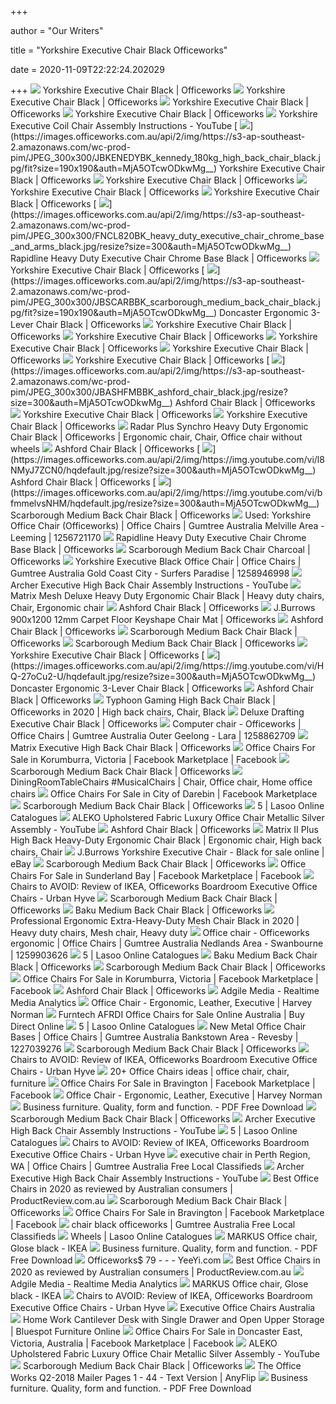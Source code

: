 +++
        
author = "Our Writers"
        
title = "Yorkshire Executive Chair Black Officeworks"
        
date = 2020-11-09T22:22:24.202029
        
+++
[ ![](https://s3-ap-southeast-2.amazonaws.com/wc-prod-pim/JPEG_1000x1000/JBYORKEXBK_yorkshire_executive_chair_black.jpg)](https://s3-ap-southeast-2.amazonaws.com/wc-prod-pim/JPEG_1000x1000/JBYORKEXBK_yorkshire_executive_chair_black.jpg) Yorkshire Executive Chair Black | Officeworks
[ ![](https://s3-ap-southeast-2.amazonaws.com/wc-prod-pim/JPEG_1000x1000/JBYORKEXBK_C_yorkshire_executive_chair_black.jpg)](https://s3-ap-southeast-2.amazonaws.com/wc-prod-pim/JPEG_1000x1000/JBYORKEXBK_C_yorkshire_executive_chair_black.jpg) Yorkshire Executive Chair Black | Officeworks
[ ![](https://s3-ap-southeast-2.amazonaws.com/wc-prod-pim/JPEG_1000x1000/JBYORKEXBK_B_yorkshire_executive_chair_black.jpg)](https://s3-ap-southeast-2.amazonaws.com/wc-prod-pim/JPEG_1000x1000/JBYORKEXBK_B_yorkshire_executive_chair_black.jpg) Yorkshire Executive Chair Black | Officeworks
[ ![](https://s3-ap-southeast-2.amazonaws.com/wc-prod-pim/JPEG_1000x1000/JBYORKEXBK_H_yorkshire_executive_chair_black.jpg)](https://s3-ap-southeast-2.amazonaws.com/wc-prod-pim/JPEG_1000x1000/JBYORKEXBK_H_yorkshire_executive_chair_black.jpg) Yorkshire Executive Chair Black | Officeworks
[ ![](https://i.ytimg.com/vi/dztwzXovg0U/sddefault.jpg)](https://i.ytimg.com/vi/dztwzXovg0U/sddefault.jpg) Yorkshire Executive Coil Chair Assembly Instructions - YouTube
[ ![](https://images.officeworks.com.au/api/2/img/https://s3-ap-southeast-2.amazonaws.com/wc-prod-pim/JPEG_300x300/JBKENEDYBK_kennedy_180kg_high_back_chair_black.jpg/fit?size=190x190&auth=MjA5OTcwODkwMg__)](https://images.officeworks.com.au/api/2/img/https://s3-ap-southeast-2.amazonaws.com/wc-prod-pim/JPEG_300x300/JBKENEDYBK_kennedy_180kg_high_back_chair_black.jpg/fit?size=190x190&auth=MjA5OTcwODkwMg__) Yorkshire Executive Chair Black | Officeworks
[ ![](https://s3-ap-southeast-2.amazonaws.com/wc-prod-pim/JPEG_1000x1000/JBYORKEXBK_G_yorkshire_executive_chair_black.jpg)](https://s3-ap-southeast-2.amazonaws.com/wc-prod-pim/JPEG_1000x1000/JBYORKEXBK_G_yorkshire_executive_chair_black.jpg) Yorkshire Executive Chair Black | Officeworks
[ ![](https://s3-ap-southeast-2.amazonaws.com/wc-prod-pim/JPEG_1000x1000/JBYORKEXBK_F_yorkshire_executive_chair_black.jpg)](https://s3-ap-southeast-2.amazonaws.com/wc-prod-pim/JPEG_1000x1000/JBYORKEXBK_F_yorkshire_executive_chair_black.jpg) Yorkshire Executive Chair Black | Officeworks
[ ![](https://s3-ap-southeast-2.amazonaws.com/wc-prod-pim/JPEG_1000x1000/JBYORKEXBK_I_yorkshire_executive_chair_black.jpg)](https://s3-ap-southeast-2.amazonaws.com/wc-prod-pim/JPEG_1000x1000/JBYORKEXBK_I_yorkshire_executive_chair_black.jpg) Yorkshire Executive Chair Black | Officeworks
[ ![](https://images.officeworks.com.au/api/2/img/https://s3-ap-southeast-2.amazonaws.com/wc-prod-pim/JPEG_300x300/FNCL820BK_heavy_duty_executive_chair_chrome_base_and_arms_black.jpg/resize?size=300&auth=MjA5OTcwODkwMg__)](https://images.officeworks.com.au/api/2/img/https://s3-ap-southeast-2.amazonaws.com/wc-prod-pim/JPEG_300x300/FNCL820BK_heavy_duty_executive_chair_chrome_base_and_arms_black.jpg/resize?size=300&auth=MjA5OTcwODkwMg__) Rapidline Heavy Duty Executive Chair Chrome Base Black | Officeworks
[ ![](https://s3-ap-southeast-2.amazonaws.com/wc-prod-pim/JPEG_1000x1000/JBYORKEXBK_K_yorkshire_executive_chair_black.jpg)](https://s3-ap-southeast-2.amazonaws.com/wc-prod-pim/JPEG_1000x1000/JBYORKEXBK_K_yorkshire_executive_chair_black.jpg) Yorkshire Executive Chair Black | Officeworks
[ ![](https://images.officeworks.com.au/api/2/img/https://s3-ap-southeast-2.amazonaws.com/wc-prod-pim/JPEG_300x300/JBSCARBBK_scarborough_medium_back_chair_black.jpg/fit?size=190x190&auth=MjA5OTcwODkwMg__)](https://images.officeworks.com.au/api/2/img/https://s3-ap-southeast-2.amazonaws.com/wc-prod-pim/JPEG_300x300/JBSCARBBK_scarborough_medium_back_chair_black.jpg/fit?size=190x190&auth=MjA5OTcwODkwMg__) Doncaster Ergonomic 3-Lever Chair Black | Officeworks
[ ![](https://s3-ap-southeast-2.amazonaws.com/wc-prod-pim/JPEG_1000x1000/JBYORKEXBK_J_yorkshire_executive_chair_black.jpg)](https://s3-ap-southeast-2.amazonaws.com/wc-prod-pim/JPEG_1000x1000/JBYORKEXBK_J_yorkshire_executive_chair_black.jpg) Yorkshire Executive Chair Black | Officeworks
[ ![](https://s3-ap-southeast-2.amazonaws.com/wc-prod-pim/JPEG_300x300/JBYORKEXBK_L_yorkshire_executive_chair_black.jpg)](https://s3-ap-southeast-2.amazonaws.com/wc-prod-pim/JPEG_300x300/JBYORKEXBK_L_yorkshire_executive_chair_black.jpg) Yorkshire Executive Chair Black | Officeworks
[ ![](https://photos-eu.bazaarvoice.com/photo/2/cGhvdG86b2ZmaWNld29ya3MtYXU/993d0161-8392-5885-9e2c-6309c0927506)](https://photos-eu.bazaarvoice.com/photo/2/cGhvdG86b2ZmaWNld29ya3MtYXU/993d0161-8392-5885-9e2c-6309c0927506) Yorkshire Executive Chair Black | Officeworks
[ ![](https://photos-eu.bazaarvoice.com/photo/2/cGhvdG86b2ZmaWNld29ya3MtYXU/cd0f3ee2-9edd-55c5-9a8b-97aef5b03dc5)](https://photos-eu.bazaarvoice.com/photo/2/cGhvdG86b2ZmaWNld29ya3MtYXU/cd0f3ee2-9edd-55c5-9a8b-97aef5b03dc5) Yorkshire Executive Chair Black | Officeworks
[ ![](https://s3-ap-southeast-2.amazonaws.com/wc-prod-pim/JPEG_1000x1000/JBYORKEXBK_M_yorkshire_executive_chair_black.jpg)](https://s3-ap-southeast-2.amazonaws.com/wc-prod-pim/JPEG_1000x1000/JBYORKEXBK_M_yorkshire_executive_chair_black.jpg) Yorkshire Executive Chair Black | Officeworks
[ ![](https://images.officeworks.com.au/api/2/img/https://s3-ap-southeast-2.amazonaws.com/wc-prod-pim/JPEG_300x300/JBASHFMBBK_ashford_chair_black.jpg/resize?size=300&auth=MjA5OTcwODkwMg__)](https://images.officeworks.com.au/api/2/img/https://s3-ap-southeast-2.amazonaws.com/wc-prod-pim/JPEG_300x300/JBASHFMBBK_ashford_chair_black.jpg/resize?size=300&auth=MjA5OTcwODkwMg__) Ashford Chair Black | Officeworks
[ ![](https://photos-eu.bazaarvoice.com/photo/2/cGhvdG86b2ZmaWNld29ya3MtYXU/9939956a-8bab-5845-9a2b-b343cf099a37)](https://photos-eu.bazaarvoice.com/photo/2/cGhvdG86b2ZmaWNld29ya3MtYXU/9939956a-8bab-5845-9a2b-b343cf099a37) Yorkshire Executive Chair Black | Officeworks
[ ![](https://s3-ap-southeast-2.amazonaws.com/wc-prod-pim/JPEG_300x300/JBYORKEXBK_M_yorkshire_executive_chair_black.jpg)](https://s3-ap-southeast-2.amazonaws.com/wc-prod-pim/JPEG_300x300/JBYORKEXBK_M_yorkshire_executive_chair_black.jpg) Yorkshire Executive Chair Black | Officeworks
[ ![](https://i.pinimg.com/originals/5c/4c/01/5c4c01c49c2ac494d2e1539d9c02ba20.jpg)](https://i.pinimg.com/originals/5c/4c/01/5c4c01c49c2ac494d2e1539d9c02ba20.jpg) Radar Plus Synchro Heavy Duty Ergonomic Chair Black | Officeworks |  Ergonomic chair, Chair, Office chair without wheels
[ ![](https://s3-ap-southeast-2.amazonaws.com/wc-prod-pim/JPEG_1000x1000/JBASHFMBBK_C_ashford_chair_black.jpg)](https://s3-ap-southeast-2.amazonaws.com/wc-prod-pim/JPEG_1000x1000/JBASHFMBBK_C_ashford_chair_black.jpg) Ashford Chair Black | Officeworks
[ ![](https://images.officeworks.com.au/api/2/img/https://img.youtube.com/vi/l8NMyJ7ZCN0/hqdefault.jpg/resize?size=300&auth=MjA5OTcwODkwMg__)](https://images.officeworks.com.au/api/2/img/https://img.youtube.com/vi/l8NMyJ7ZCN0/hqdefault.jpg/resize?size=300&auth=MjA5OTcwODkwMg__) Ashford Chair Black | Officeworks
[ ![](https://images.officeworks.com.au/api/2/img/https://img.youtube.com/vi/bfmmelvsNHM/hqdefault.jpg/resize?size=300&auth=MjA5OTcwODkwMg__)](https://images.officeworks.com.au/api/2/img/https://img.youtube.com/vi/bfmmelvsNHM/hqdefault.jpg/resize?size=300&auth=MjA5OTcwODkwMg__) Scarborough Medium Back Chair Black | Officeworks
[ ![](https://i.ebayimg.com/00/s/MTYwMFgxMjAw/z/1KEAAOSwe~JfXH8A/$_20.JPG)](https://i.ebayimg.com/00/s/MTYwMFgxMjAw/z/1KEAAOSwe~JfXH8A/$_20.JPG) Used: Yorkshire Office Chair (Officeworks) | Office Chairs | Gumtree  Australia Melville Area - Leeming | 1256721170
[ ![](https://s3-ap-southeast-2.amazonaws.com/wc-prod-pim/JPEG_1000x1000/FNCL820BK_B_rapidline_heavy_duty_executive_chair_chrome_base_black.jpg)](https://s3-ap-southeast-2.amazonaws.com/wc-prod-pim/JPEG_1000x1000/FNCL820BK_B_rapidline_heavy_duty_executive_chair_chrome_base_black.jpg) Rapidline Heavy Duty Executive Chair Chrome Base Black | Officeworks
[ ![](https://s3-ap-southeast-2.amazonaws.com/wc-prod-pim/JPEG_300x300/JBSCARBBL_scarborough_medium_back_chair_navy.jpg)](https://s3-ap-southeast-2.amazonaws.com/wc-prod-pim/JPEG_300x300/JBSCARBBL_scarborough_medium_back_chair_navy.jpg) Scarborough Medium Back Chair Charcoal | Officeworks
[ ![](https://i.ebayimg.com/00/s/MTYwMFgxMjAw/z/1r4AAOSwZmpfhDvn/$_58.JPG)](https://i.ebayimg.com/00/s/MTYwMFgxMjAw/z/1r4AAOSwZmpfhDvn/$_58.JPG) Yorkshire Executive Black Office Chair | Office Chairs | Gumtree Australia  Gold Coast City - Surfers Paradise | 1258946998
[ ![](https://i.ytimg.com/vi/IZ7pkdUK8Ko/maxresdefault.jpg)](https://i.ytimg.com/vi/IZ7pkdUK8Ko/maxresdefault.jpg) Archer Executive High Back Chair Assembly Instructions - YouTube
[ ![](https://i.pinimg.com/236x/43/d5/51/43d55101d60ff35394f207c9473218e2.jpg)](https://i.pinimg.com/236x/43/d5/51/43d55101d60ff35394f207c9473218e2.jpg) Matrix Mesh Deluxe Heavy Duty Ergonomic Chair Black | Heavy duty chairs,  Chair, Ergonomic chair
[ ![](https://s3-ap-southeast-2.amazonaws.com/wc-prod-pim/JPEG_1000x1000/JBASHFMBBK_I_ashford_chair_black.jpg)](https://s3-ap-southeast-2.amazonaws.com/wc-prod-pim/JPEG_1000x1000/JBASHFMBBK_I_ashford_chair_black.jpg) Ashford Chair Black | Officeworks
[ ![](https://s3-ap-southeast-2.amazonaws.com/wc-prod-pim/JPEG_1000x1000/JBCARPKE12_j_burrows_carpet_floor_12mm_keyshape_chair_mat_900x1200.jpg)](https://s3-ap-southeast-2.amazonaws.com/wc-prod-pim/JPEG_1000x1000/JBCARPKE12_j_burrows_carpet_floor_12mm_keyshape_chair_mat_900x1200.jpg) J.Burrows 900x1200 12mm Carpet Floor Keyshape Chair Mat | Officeworks
[ ![](https://i.ytimg.com/vi/l8NMyJ7ZCN0/maxresdefault.jpg)](https://i.ytimg.com/vi/l8NMyJ7ZCN0/maxresdefault.jpg) Ashford Chair Black | Officeworks
[ ![](https://s3-ap-southeast-2.amazonaws.com/wc-prod-pim/JPEG_1000x1000/JBSCARBBK_H_scarborough_medium_back_chair_black.jpg)](https://s3-ap-southeast-2.amazonaws.com/wc-prod-pim/JPEG_1000x1000/JBSCARBBK_H_scarborough_medium_back_chair_black.jpg) Scarborough Medium Back Chair Black | Officeworks
[ ![](https://i.ytimg.com/vi/bfmmelvsNHM/maxresdefault.jpg)](https://i.ytimg.com/vi/bfmmelvsNHM/maxresdefault.jpg) Scarborough Medium Back Chair Black | Officeworks
[ ![](https://s3-ap-southeast-2.amazonaws.com/wc-prod-pim/JPEG_150x150/JBYORKEXBK_M_yorkshire_executive_chair_black.jpg)](https://s3-ap-southeast-2.amazonaws.com/wc-prod-pim/JPEG_150x150/JBYORKEXBK_M_yorkshire_executive_chair_black.jpg) Yorkshire Executive Chair Black | Officeworks
[ ![](https://images.officeworks.com.au/api/2/img/https://img.youtube.com/vi/HQ-27oCu2-U/hqdefault.jpg/resize?size=300&auth=MjA5OTcwODkwMg__)](https://images.officeworks.com.au/api/2/img/https://img.youtube.com/vi/HQ-27oCu2-U/hqdefault.jpg/resize?size=300&auth=MjA5OTcwODkwMg__) Doncaster Ergonomic 3-Lever Chair Black | Officeworks
[ ![](https://s3-ap-southeast-2.amazonaws.com/wc-prod-pim/JPEG_1000x1000/JBASHFMBBK_U_ashford_chair_black.jpg)](https://s3-ap-southeast-2.amazonaws.com/wc-prod-pim/JPEG_1000x1000/JBASHFMBBK_U_ashford_chair_black.jpg) Ashford Chair Black | Officeworks
[ ![](https://i.pinimg.com/originals/58/91/a6/5891a6256badd57db667cb151eca22de.png)](https://i.pinimg.com/originals/58/91/a6/5891a6256badd57db667cb151eca22de.png) Typhoon Gaming High Back Chair Black | Officeworks in 2020 | High back  chairs, Chair, Black
[ ![](https://s3-ap-southeast-2.amazonaws.com/wc-prod-pim/JPEG_1000x1000/JBDRAFPUBK_deluxe_drafting_executive_chair_black.jpg)](https://s3-ap-southeast-2.amazonaws.com/wc-prod-pim/JPEG_1000x1000/JBDRAFPUBK_deluxe_drafting_executive_chair_black.jpg) Deluxe Drafting Executive Chair Black | Officeworks
[ ![](https://i.ebayimg.com/00/s/MTYwMFgxMjAw/z/yksAAOSw7vRfgrd9/$_58.JPG)](https://i.ebayimg.com/00/s/MTYwMFgxMjAw/z/yksAAOSw7vRfgrd9/$_58.JPG) Computer chair - Officeworks | Office Chairs | Gumtree Australia Outer  Geelong - Lara | 1258862709
[ ![](https://s3-ap-southeast-2.amazonaws.com/wc-prod-pim/JPEG_1000x1000/JBMATXHBBK_matrix_executive_high_back_chair_black.jpg)](https://s3-ap-southeast-2.amazonaws.com/wc-prod-pim/JPEG_1000x1000/JBMATXHBBK_matrix_executive_high_back_chair_black.jpg) Matrix Executive High Back Chair Black | Officeworks
[ ![](https://lookaside.fbsbx.com/lookaside/crawler/media/?media_id=10158460190957902)](https://lookaside.fbsbx.com/lookaside/crawler/media/?media_id=10158460190957902) Office Chairs For Sale in Korumburra, Victoria | Facebook Marketplace |  Facebook
[ ![](https://s3-ap-southeast-2.amazonaws.com/wc-prod-pim/JPEG_1000x1000/JBSCARBBK_G_scarborough_medium_back_chair_black.jpg)](https://s3-ap-southeast-2.amazonaws.com/wc-prod-pim/JPEG_1000x1000/JBSCARBBK_G_scarborough_medium_back_chair_black.jpg) Scarborough Medium Back Chair Black | Officeworks
[ ![](https://i.pinimg.com/474x/f1/23/6f/f1236f0b2a2379c875d2330109d6ac17.jpg)](https://i.pinimg.com/474x/f1/23/6f/f1236f0b2a2379c875d2330109d6ac17.jpg) DiningRoomTableChairs #MusicalChairs | Chair, Office chair, Home office  chairs
[ ![](https://lookaside.fbsbx.com/lookaside/crawler/media/?media_id=191759739012209)](https://lookaside.fbsbx.com/lookaside/crawler/media/?media_id=191759739012209) Office Chairs For Sale in City of Darebin | Facebook Marketplace
[ ![](https://s3-ap-southeast-2.amazonaws.com/wc-prod-pim/JPEG_300x300/JBSCARBBL_K_scarborough_ergonomic_medium_back_chair_navy.jpg)](https://s3-ap-southeast-2.amazonaws.com/wc-prod-pim/JPEG_300x300/JBSCARBBL_K_scarborough_ergonomic_medium_back_chair_navy.jpg) Scarborough Medium Back Chair Black | Officeworks
[ ![](https://d3i63g6yqk8ui8.cloudfront.net/imageicon/ofw/prod/j00586749/c_001/page_001/ofw_prod_j00586749_c_001_page_001_ijbtypgampk_ODP.jpg)](https://d3i63g6yqk8ui8.cloudfront.net/imageicon/ofw/prod/j00586749/c_001/page_001/ofw_prod_j00586749_c_001_page_001_ijbtypgampk_ODP.jpg) 5 | Lasoo Online Catalogues
[ ![](https://i.ytimg.com/vi/4Mkw6pQSDe8/maxresdefault.jpg)](https://i.ytimg.com/vi/4Mkw6pQSDe8/maxresdefault.jpg) ALEKO Upholstered Fabric Luxury Office Chair Metallic Silver Assembly -  YouTube
[ ![](https://s3-ap-southeast-2.amazonaws.com/wc-prod-pim/JPEG_1000x1000/JBASHFMBBK_F_ashford_chair_black.jpg)](https://s3-ap-southeast-2.amazonaws.com/wc-prod-pim/JPEG_1000x1000/JBASHFMBBK_F_ashford_chair_black.jpg) Ashford Chair Black | Officeworks
[ ![](https://i.pinimg.com/236x/58/02/d7/5802d77a96d01080df1152eab53c5afc.jpg)](https://i.pinimg.com/236x/58/02/d7/5802d77a96d01080df1152eab53c5afc.jpg) Matrix II Plus High Back Heavy-Duty Ergonomic Chair Black | Ergonomic chair,  High back chairs, Chair
[ ![](https://i.ebayimg.com/images/g/q7AAAOSw~ZlfeW42/s-l225.jpg)](https://i.ebayimg.com/images/g/q7AAAOSw~ZlfeW42/s-l225.jpg) J.Burrows Yorkshire Executive Chair - Black for sale online | eBay
[ ![](https://s3-ap-southeast-2.amazonaws.com/wc-prod-pim/JPEG_1000x1000/JBSCARBBL_C_scarborough_ergonomic_medium_back_chair_navy.jpg)](https://s3-ap-southeast-2.amazonaws.com/wc-prod-pim/JPEG_1000x1000/JBSCARBBL_C_scarborough_ergonomic_medium_back_chair_navy.jpg) Scarborough Medium Back Chair Black | Officeworks
[ ![](https://lookaside.fbsbx.com/lookaside/crawler/media/?media_id=479450162898096)](https://lookaside.fbsbx.com/lookaside/crawler/media/?media_id=479450162898096) Office Chairs For Sale in Sunderland Bay | Facebook Marketplace | Facebook
[ ![](https://blog.urbanhyve.com.au/wp-content/uploads/2014/04/office-chair-review.jpg)](https://blog.urbanhyve.com.au/wp-content/uploads/2014/04/office-chair-review.jpg) Chairs to AVOID: Review of IKEA, Officeworks Boardroom Executive Office  Chairs - Urban Hyve
[ ![](https://s3-ap-southeast-2.amazonaws.com/wc-prod-pim/JPEG_300x300/JBSCARBBK_E_scarborough_medium_back_chair_black.jpg)](https://s3-ap-southeast-2.amazonaws.com/wc-prod-pim/JPEG_300x300/JBSCARBBK_E_scarborough_medium_back_chair_black.jpg) Scarborough Medium Back Chair Black | Officeworks
[ ![](https://s3-ap-southeast-2.amazonaws.com/wc-prod-pim/JPEG_1000x1000/JBBAKUMBBK_B_baku_medium_back_chair_black.jpg)](https://s3-ap-southeast-2.amazonaws.com/wc-prod-pim/JPEG_1000x1000/JBBAKUMBBK_B_baku_medium_back_chair_black.jpg) Baku Medium Back Chair Black | Officeworks
[ ![](https://i.pinimg.com/736x/65/f5/9c/65f59ccaddb9ff51431fc69e621a0364.jpg)](https://i.pinimg.com/736x/65/f5/9c/65f59ccaddb9ff51431fc69e621a0364.jpg) Professional Ergonomic Extra-Heavy-Duty Mesh Chair Black in 2020 | Heavy  duty chairs, Mesh chair, Heavy duty
[ ![](https://i.ebayimg.com/images/g/Dr0AAOSw5XVflTYn/s-l400.webp)](https://i.ebayimg.com/images/g/Dr0AAOSw5XVflTYn/s-l400.webp) Office chair - Officeworks ergonomic | Office Chairs | Gumtree Australia  Nedlands Area - Swanbourne | 1259903626
[ ![](https://d3i63g6yqk8ui8.cloudfront.net/imageicon/ofw/prod/j00586749/c_001/page_001/ofw_prod_j00586749_c_001_page_001_iotcopengr_ODP.jpg)](https://d3i63g6yqk8ui8.cloudfront.net/imageicon/ofw/prod/j00586749/c_001/page_001/ofw_prod_j00586749_c_001_page_001_iotcopengr_ODP.jpg) 5 | Lasoo Online Catalogues
[ ![](https://s3-ap-southeast-2.amazonaws.com/wc-prod-pim/JPEG_1000x1000/JBBAKUMBBK_L_baku_medium_back_chair_black.jpg)](https://s3-ap-southeast-2.amazonaws.com/wc-prod-pim/JPEG_1000x1000/JBBAKUMBBK_L_baku_medium_back_chair_black.jpg) Baku Medium Back Chair Black | Officeworks
[ ![](https://s3-ap-southeast-2.amazonaws.com/wc-prod-pim/JPEG_300x300/JBSCARBBL_F_scarborough_ergonomic_medium_back_chair_navy.jpg)](https://s3-ap-southeast-2.amazonaws.com/wc-prod-pim/JPEG_300x300/JBSCARBBL_F_scarborough_ergonomic_medium_back_chair_navy.jpg) Scarborough Medium Back Chair Black | Officeworks
[ ![](https://lookaside.fbsbx.com/lookaside/crawler/media/?media_id=3449361471796535)](https://lookaside.fbsbx.com/lookaside/crawler/media/?media_id=3449361471796535) Office Chairs For Sale in Korumburra, Victoria | Facebook Marketplace |  Facebook
[ ![](https://s3-ap-southeast-2.amazonaws.com/wc-prod-pim/JPEG_1000x1000/JBASHFMBBK_G_ashford_chair_black.jpg)](https://s3-ap-southeast-2.amazonaws.com/wc-prod-pim/JPEG_1000x1000/JBASHFMBBK_G_ashford_chair_black.jpg) Ashford Chair Black | Officeworks
[ ![](https://adgile.blob.core.windows.net/prints/2b600c36-1953-4d95-952c-2ef488a5e8b1.jpg)](https://adgile.blob.core.windows.net/prints/2b600c36-1953-4d95-952c-2ef488a5e8b1.jpg) Adgile Media - Realtime Media Analytics
[ ![](https://azcd.harveynorman.com.au/media/catalog/product/cache/21/small_image/445x249/9df78eab33525d08d6e5fb8d27136e95/_/j/_2444.jpg)](https://azcd.harveynorman.com.au/media/catalog/product/cache/21/small_image/445x249/9df78eab33525d08d6e5fb8d27136e95/_/j/_2444.jpg) Office Chair - Ergonomic, Leather, Executive | Harvey Norman
[ ![](https://buydirectonline.com.au/image/cache/catalog/1Supplier/OFD-W/525/P350%20(1)-450x450.png)](https://buydirectonline.com.au/image/cache/catalog/1Supplier/OFD-W/525/P350%20(1)-450x450.png) Furntech AFRDI Office Chairs for Sale Online Australia | Buy Direct Online
[ ![](https://d3i63g6yqk8ui8.cloudfront.net/imageicon/ofw/prod/j00586749/c_001/page_001/ofw_prod_j00586749_c_001_page_001_ijbfincmbbk_ODP.jpg)](https://d3i63g6yqk8ui8.cloudfront.net/imageicon/ofw/prod/j00586749/c_001/page_001/ofw_prod_j00586749_c_001_page_001_ijbfincmbbk_ODP.jpg) 5 | Lasoo Online Catalogues
[ ![](https://i.ebayimg.com/00/s/MTYwMFg3Mzk=/z/6uMAAOSw6EJfJLzi/$_35.jpg)](https://i.ebayimg.com/00/s/MTYwMFg3Mzk=/z/6uMAAOSw6EJfJLzi/$_35.jpg) New Metal Office Chair Bases | Office Chairs | Gumtree Australia Bankstown  Area - Revesby | 1227039276
[ ![](https://s3-ap-southeast-2.amazonaws.com/wc-prod-pim/JPEG_300x300/JBSCARBBL_P_scarborough_ergonomic_medium_back_chair_navy.jpg)](https://s3-ap-southeast-2.amazonaws.com/wc-prod-pim/JPEG_300x300/JBSCARBBL_P_scarborough_ergonomic_medium_back_chair_navy.jpg) Scarborough Medium Back Chair Black | Officeworks
[ ![](https://blog.urbanhyve.com.au/wp-content/uploads/2014/04/Boardroom-Executive-Office-Chair-Avoid-54.png)](https://blog.urbanhyve.com.au/wp-content/uploads/2014/04/Boardroom-Executive-Office-Chair-Avoid-54.png) Chairs to AVOID: Review of IKEA, Officeworks Boardroom Executive Office  Chairs - Urban Hyve
[ ![](https://i.pinimg.com/236x/40/7b/cc/407bcc9190c1a71e9d54cf60bd7fe185--desk-chairs-office-chairs.jpg)](https://i.pinimg.com/236x/40/7b/cc/407bcc9190c1a71e9d54cf60bd7fe185--desk-chairs-office-chairs.jpg) 20+ Office Chairs ideas | office chair, chair, furniture
[ ![](https://lookaside.fbsbx.com/lookaside/crawler/media/?media_id=4973873225971211)](https://lookaside.fbsbx.com/lookaside/crawler/media/?media_id=4973873225971211) Office Chairs For Sale in Bravington | Facebook Marketplace | Facebook
[ ![](https://azcd.harveynorman.com.au/media/catalog/product/cache/21/small_image/445x249/9df78eab33525d08d6e5fb8d27136e95/w/e/webster-chair-configurable.jpg)](https://azcd.harveynorman.com.au/media/catalog/product/cache/21/small_image/445x249/9df78eab33525d08d6e5fb8d27136e95/w/e/webster-chair-configurable.jpg) Office Chair - Ergonomic, Leather, Executive | Harvey Norman
[ ![](https://docplayer.net/docs-images/89/100874086/images/8-14.jpg)](https://docplayer.net/docs-images/89/100874086/images/8-14.jpg) Business furniture. Quality, form and function. - PDF Free Download
[ ![](https://s3-ap-southeast-2.amazonaws.com/wc-prod-pim/JPEG_1000x1000/JBSCARBBK_D_scarborough_medium_back_chair_black.jpg)](https://s3-ap-southeast-2.amazonaws.com/wc-prod-pim/JPEG_1000x1000/JBSCARBBK_D_scarborough_medium_back_chair_black.jpg) Scarborough Medium Back Chair Black | Officeworks
[ ![](https://i.ytimg.com/vi/bxMRAsEDp9w/hqdefault.jpg)](https://i.ytimg.com/vi/bxMRAsEDp9w/hqdefault.jpg) Archer Executive High Back Chair Assembly Instructions - YouTube
[ ![](https://d3i63g6yqk8ui8.cloudfront.net/imageicon/ofw/prod/j00586749/c_001/page_001/ofw_prod_j00586749_c_001_page_001_ipasonihbbk_ODP.jpg)](https://d3i63g6yqk8ui8.cloudfront.net/imageicon/ofw/prod/j00586749/c_001/page_001/ofw_prod_j00586749_c_001_page_001_ipasonihbbk_ODP.jpg) 5 | Lasoo Online Catalogues
[ ![](https://blog.urbanhyve.com.au/wp-content/uploads/2014/04/office-chairs-review-49.png)](https://blog.urbanhyve.com.au/wp-content/uploads/2014/04/office-chairs-review-49.png) Chairs to AVOID: Review of IKEA, Officeworks Boardroom Executive Office  Chairs - Urban Hyve
[ ![](https://i.ebayimg.com/images/g/YW4AAOSwOghfpcDu/s-l400.webp)](https://i.ebayimg.com/images/g/YW4AAOSwOghfpcDu/s-l400.webp) executive chair in Perth Region, WA | Office Chairs | Gumtree Australia  Free Local Classifieds
[ ![](https://i.ytimg.com/vi/wHlh-VKU0M8/hqdefault.jpg)](https://i.ytimg.com/vi/wHlh-VKU0M8/hqdefault.jpg) Archer Executive High Back Chair Assembly Instructions - YouTube
[ ![](https://cdn.productreview.com.au/resize/listing-picture/96bf3390-2a07-30ab-b759-8ec1395b4f94?width=170&height=170&v=2)](https://cdn.productreview.com.au/resize/listing-picture/96bf3390-2a07-30ab-b759-8ec1395b4f94?width=170&height=170&v=2) Best Office Chairs in 2020 as reviewed by Australian consumers |  ProductReview.com.au
[ ![](https://s3-ap-southeast-2.amazonaws.com/wc-prod-pim/JPEG_1000x1000/JBSCARBBK_E_scarborough_medium_back_chair_black.jpg)](https://s3-ap-southeast-2.amazonaws.com/wc-prod-pim/JPEG_1000x1000/JBSCARBBK_E_scarborough_medium_back_chair_black.jpg) Scarborough Medium Back Chair Black | Officeworks
[ ![](https://lookaside.fbsbx.com/lookaside/crawler/media/?media_id=10157146668010583)](https://lookaside.fbsbx.com/lookaside/crawler/media/?media_id=10157146668010583) Office Chairs For Sale in Bravington | Facebook Marketplace | Facebook
[ ![](https://i.ebayimg.com/images/g/J3UAAOSwSXdfnBJL/s-l400.webp)](https://i.ebayimg.com/images/g/J3UAAOSwSXdfnBJL/s-l400.webp) chair black officeworks | Gumtree Australia Free Local Classifieds
[ ![](https://d3i63g6yqk8ui8.cloudfront.net/imageicon/ofw/prod/j00586749/c_001/page_001/ofw_prod_j00586749_c_001_page_001_ipamatrdraf_ODP.jpg)](https://d3i63g6yqk8ui8.cloudfront.net/imageicon/ofw/prod/j00586749/c_001/page_001/ofw_prod_j00586749_c_001_page_001_ipamatrdraf_ODP.jpg) Wheels | Lasoo Online Catalogues
[ ![](https://www.ikea.com/au/en/images/products/markus-office-chair-glose-black__0724707_PE734589_S5.JPG)](https://www.ikea.com/au/en/images/products/markus-office-chair-glose-black__0724707_PE734589_S5.JPG) MARKUS Office chair, Glose black - IKEA
[ ![](https://docplayer.net/docs-images/89/100874086/images/5-1.jpg)](https://docplayer.net/docs-images/89/100874086/images/5-1.jpg) Business furniture. Quality, form and function. - PDF Free Download
[ ![](https://www.yeeyi.com/bbs/data/attachment/forum/201908/08/004231xfmqd14qf72003fl.jpg)](https://www.yeeyi.com/bbs/data/attachment/forum/201908/08/004231xfmqd14qf72003fl.jpg) Officeworks$ 79 - - -  YeeYi.com
[ ![](https://cdn.productreview.com.au/resize/listing-picture/157fbb1d-acbc-4219-bb22-99a4c79587a7?width=170&height=170&v=2)](https://cdn.productreview.com.au/resize/listing-picture/157fbb1d-acbc-4219-bb22-99a4c79587a7?width=170&height=170&v=2) Best Office Chairs in 2020 as reviewed by Australian consumers |  ProductReview.com.au
[ ![](https://adgile.blob.core.windows.net/prints/2e91644f-db5b-414f-b806-835d21621141.jpg)](https://adgile.blob.core.windows.net/prints/2e91644f-db5b-414f-b806-835d21621141.jpg) Adgile Media - Realtime Media Analytics
[ ![](https://www.ikea.com/au/en/images/products/markus-office-chair-glose-black__0657156_PE709640_S5.JPG)](https://www.ikea.com/au/en/images/products/markus-office-chair-glose-black__0657156_PE709640_S5.JPG) MARKUS Office chair, Glose black - IKEA
[ ![](https://blog.urbanhyve.com.au/wp-content/uploads/2014/04/Black-White-Mesh-21-767x1024.jpg)](https://blog.urbanhyve.com.au/wp-content/uploads/2014/04/Black-White-Mesh-21-767x1024.jpg) Chairs to AVOID: Review of IKEA, Officeworks Boardroom Executive Office  Chairs - Urban Hyve
[ ![](https://i.pinimg.com/originals/a3/ae/78/a3ae78ed4e9cab5d54199e7aa75f208f.jpg)](https://i.pinimg.com/originals/a3/ae/78/a3ae78ed4e9cab5d54199e7aa75f208f.jpg) Executive Office Chairs Australia
[ ![](https://www.bluespotfurniture.com/wp-content/uploads/2020/09/SOHOCD12SDOUSWH.jpg)](https://www.bluespotfurniture.com/wp-content/uploads/2020/09/SOHOCD12SDOUSWH.jpg) Home Work Cantilever Desk with Single Drawer and Open Upper Storage |  Bluespot Furniture Online
[ ![](https://lookaside.fbsbx.com/lookaside/crawler/media/?media_id=10158829887086550)](https://lookaside.fbsbx.com/lookaside/crawler/media/?media_id=10158829887086550) Office Chairs For Sale in Doncaster East, Victoria, Australia | Facebook  Marketplace | Facebook
[ ![](https://i.ytimg.com/vi/4Mkw6pQSDe8/hqdefault.jpg)](https://i.ytimg.com/vi/4Mkw6pQSDe8/hqdefault.jpg) ALEKO Upholstered Fabric Luxury Office Chair Metallic Silver Assembly -  YouTube
[ ![](https://s3-ap-southeast-2.amazonaws.com/wc-prod-pim/JPEG_300x300/JBSCARBBL_E_scarborough_medium_back_chair_navy.jpg)](https://s3-ap-southeast-2.amazonaws.com/wc-prod-pim/JPEG_300x300/JBSCARBBL_E_scarborough_medium_back_chair_navy.jpg) Scarborough Medium Back Chair Black | Officeworks
[ ![](http://online.anyflip.com/ysvp/wvao/files/mobile/1.jpg)](http://online.anyflip.com/ysvp/wvao/files/mobile/1.jpg) The Office Works Q2-2018 Mailer Pages 1 - 44 - Text Version | AnyFlip
[ ![](https://docplayer.net/docs-images/89/100874086/images/8-1.jpg)](https://docplayer.net/docs-images/89/100874086/images/8-1.jpg) Business furniture. Quality, form and function. - PDF Free Download
